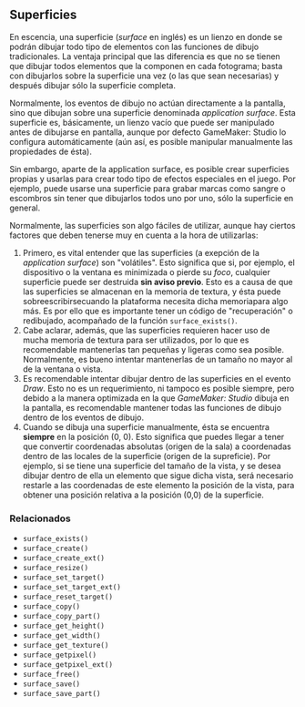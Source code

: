 ## Superficies

En escencia, una superficie (_surface_ en inglés) es un lienzo en donde se podrán dibujar todo tipo de elementos con las funciones de dibujo tradicionales. La ventaja principal que las diferencia es que no se tienen que dibujar todos elementos que la componen en cada fotograma; basta con dibujarlos sobre la superficie una vez (o las que sean necesarias) y después dibujar sólo la superficie completa.  
  
Normalmente, los eventos de dibujo no actúan directamente a la pantalla, sino que dibujan sobre una superficie denominada _application surface_. Esta superficie es, básicamente, un lienzo vacío que puede ser manipulado antes de dibujarse en pantalla, aunque por defecto GameMaker: Studio lo configura automáticamente (aún así, es posible manipular manualmente las propiedades de ésta).  
  
Sin embargo, aparte de la application surface, es posible crear superficies propias y usarlas para crear todo tipo de efectos especiales en el juego. Por ejemplo, puede usarse una superficie para grabar marcas como sangre o escombros sin tener que dibujarlos todos uno por uno, sólo la superficie en general.  
  
Normalmente, las superficies son algo fáciles de utilizar, aunque hay ciertos factores que deben tenerse muy en cuenta a la hora de utilizarlas:  

1.  Primero, es vital entender que las superficies (a exepción de la _application surface_) son "volátiles". Esto significa que si, por ejemplo, el dispositivo o la ventana es minimizada o pierde su _foco_, cualquier superficie puede ser destruida **sin aviso previo**. Esto es a causa de que las superficies se almacenan en la memoria de textura, y ésta puede sobreescribirsecuando la plataforma necesita dicha memoriapara algo más. Es por ello que es importante tener un código de "recuperación" o redibujado, acompañado de la función `surface_exists()`.
2.  Cabe aclarar, además, que las superficies requieren hacer uso de mucha memoria de textura para ser utilizados, por lo que es recomendable mantenerlas tan pequeñas y ligeras como sea posible. Normalmente, es bueno intentar mantenerlas de un tamaño no mayor al de la ventana o vista.
3.  Es recomendable intentar dibujar dentro de las superficies en el evento _Draw_. Esto no es un requerimiento, ni tampoco es posible siempre, pero debido a la manera optimizada en la que _GameMaker: Studio_ dibuja en la pantalla, es recomendable mantener todas las funciones de dibujo dentro de los eventos de dibujo.
4.  Cuando se dibuja una superficie manualmente, ésta se encuentra **siempre** en la posición (0, 0). Esto significa que puedes llegar a tener que convertir coordenadas absolutas (origen de la sala) a coordenadas dentro de las locales de la superficie (origen de la supreficie). Por ejemplo, si se tiene una superficie del tamaño de la vista, y se desea dibujar dentro de ella un elemento que sigue dicha vista, será necesario restarle a las coordenadas de este elemento la posición de la vista, para obtener una posición relativa a la posición (0,0) de la superficie.

### Relacionados

*   `surface_exists()`
*   `surface_create()`
*   `surface_create_ext()`
*   `surface_resize()`
*   `surface_set_target()`
*   `surface_set_target_ext()`
*   `surface_reset_target()`
*   `surface_copy()`
*   `surface_copy_part()`
*   `surface_get_height()`
*   `surface_get_width()`
*   `surface_get_texture()`
*   `surface_getpixel()`
*   `surface_getpixel_ext()`
*   `surface_free()`
*   `surface_save()`
*   `surface_save_part()`